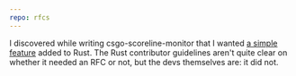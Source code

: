 ```yaml
---
repo: rfcs
---
```

I discovered while writing csgo-scoreline-monitor that I wanted [a simple feature](https://github.com/mathphreak/rfcs/blob/master/text/0000-ipaddr-common-methods.md) added to Rust. The Rust contributor guidelines aren't quite clear on whether it needed an RFC or not, but the devs themselves are: it did not.
